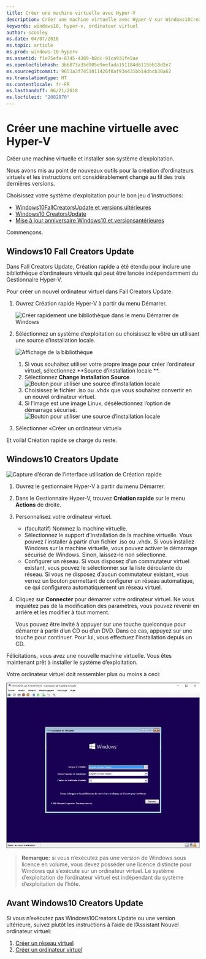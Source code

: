 ```yaml
---
title: Créer une machine virtuelle avec Hyper-V
description: Créer une machine virtuelle avec Hyper-V sur Windows10Creators Update
keywords: windows10, hyper-v, ordinateur virtuel
author: scooley
ms.date: 04/07/2018
ms.topic: article
ms.prod: windows-10-hyperv
ms.assetid: f1e75efa-8745-4389-b8dc-91ca931fe5ae
ms.openlocfilehash: 3bb873a35d905e9eefada151184d6115bb18d2e7
ms.sourcegitcommit: 9653a3f7451011426f8af934431bb14dbcb30a62
ms.translationtype: HT
ms.contentlocale: fr-FR
ms.lasthandoff: 06/21/2018
ms.locfileid: "2082870"
---
```

# <a name="create-a-virtual-machine-with-hyper-v"></a>Créer une machine virtuelle avec Hyper-V

Créer une machine virtuelle et installer son système d’exploitation.

Nous avons mis au point de nouveaux outils pour la création d’ordinateurs virtuels et les instructions ont considérablement changé au fil des trois dernières versions.

Choisissez votre système d’exploitation pour le bon jeu d’instructions:

* [Windows10FallCreatorsUpdate et versions ultérieures](quick-create-virtual-machine.md#windows-10-fall-creators-update)
* [Windows10 CreatorsUpdate](quick-create-virtual-machine.md#windows-10-creators-update)
* [Mise à jour anniversaire Windows10 et versionsantérieures](quick-create-virtual-machine.md#before-windows-10-creators-update)

Commençons.

## <a name="windows-10-fall-creators-update"></a>Windows10 Fall Creators Update

Dans Fall Creators Update, Création rapide a été étendu pour inclure une bibliothèque d’ordinateurs virtuels qui peut être lancée indépendamment du Gestionnaire Hyper-V.

Pour créer un nouvel ordinateur virtuel dans Fall Creators Update:

1. Ouvrez Création rapide Hyper-V à partir du menu Démarrer.

    ![Créer rapidement une bibliothèque dans le menu Démarrer de Windows](media/quick-create-start-menu.png)

1. Sélectionnez un système d’exploitation ou choisissez le vôtre un utilisant une source d’installation locale.

    ![Affichage de la bibliothèque](media/vmgallery.png)

    1. Si vous souhaitez utiliser votre propre image pour créer l’ordinateur virtuel, sélectionnez **Source d’installation locale **.
    1. Sélectionnez **Change Installation Source**.
      ![Bouton pour utiliser une source d’installation locale](media/change-source.png)
    1. Choisissez le fichier .iso ou .vhdx que vous souhaitez convertir en un nouvel ordinateur virtuel.
    1. Si l’image est une image Linux, désélectionnez l’option de démarrage sécurisé.
      ![Bouton pour utiliser une source d’installation locale](media/toggle-secure-boot.png)

1. Sélectionner «Créer un ordinateur virtuel»

Et voilà!  Création rapide se charge du reste.

## <a name="windows-10-creators-update"></a>Windows10 Creators Update

![Capture d’écran de l’interface utilisation de Création rapide](media/quickcreatesteps_inked.jpg)

1. Ouvrez le gestionnaire Hyper-V à partir du menu Démarrer.

1. Dans le Gestionnaire Hyper-V, trouvez **Création rapide** sur le menu **Actions** de droite.

1. Personnalisez votre ordinateur virtuel.

    * (facultatif) Nommez la machine virtuelle.
    * Sélectionnez le support d’installation de la machine virtuelle. Vous pouvez l'installer à partir d’un fichier .iso ou .vhdx.
    Si vous installez Windows sur la machine virtuelle, vous pouvez activer le démarrage sécurisé de Windows. Sinon, laissez-le non sélectionné.
    * Configurer un réseau.
    Si vous disposez d'un commutateur virtuel existant, vous pouvez le sélectionner sur la liste déroulante du réseau. Si vous ne disposez d’aucun commutateur existant, vous verrez un bouton permettant de configurer un réseau automatique, ce qui configurera automatiquement un réseau virtuel.

1. Cliquez sur **Connecter** pour démarrer votre ordinateur virtuel. Ne vous inquiétez pas de la modification des paramètres, vous pouvez revenir en arrière et les modifier à tout moment.

    Vous pouvez être invité à appuyer sur une touche quelconque pour démarrer à partir d’un CD ou d’un DVD. Dans ce cas, appuyez sur une touche pour continuer.  Pour lui, vous effectuez l'installation depuis un CD.

Félicitations, vous avez une nouvelle machine virtuelle.  Vous êtes maintenant prêt à installer le système d’exploitation.

Votre ordinateur virtuel doit ressembler plus ou moins à ceci:

![Écran de démarrage de l’ordinateur virtuel](media/OSDeploy_upd.png)

> **Remarque:** si vous n’exécutez pas une version de Windows sous licence en volume, vous devez posséder une licence distincte pour Windows qui s’exécute sur un ordinateur virtuel. Le système d’exploitation de l’ordinateur virtuel est indépendant du système d’exploitation de l’hôte.

## <a name="before-windows-10-creators-update"></a>Avant Windows10 Creators Update

Si vous n’exécutez pas Windows10Creators Update ou une version ultérieure, suivez plutôt les instructions à l’aide de l’Assistant Nouvel ordinateur virtuel:

1. [Créer un réseau virtuel](connect-to-network.md)
1. [Créer un ordinateur virtuel](create-virtual-machine.md)
